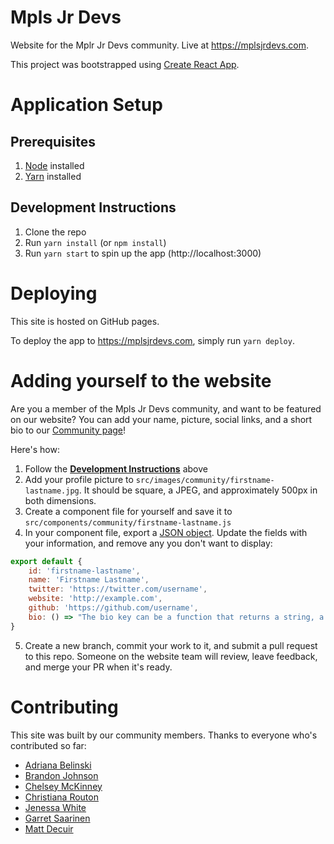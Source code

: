 # Mpls Jr Devs
Website for the Mplr Jr Devs community. Live at https://mplsjrdevs.com.

This project was bootstrapped using [Create React App](https://github.com/facebookincubator/create-react-app).

# Application Setup

## Prerequisites

  1. [Node](https://nodejs.org/en/) installed
  2. [Yarn](https://yarnpkg.com/en/docs/install) installed

## Development Instructions

  1. Clone the repo
  2. Run `yarn install` (or `npm install`)
  3. Run `yarn start` to spin up the app (http://localhost:3000)

# Deploying
This site is hosted on GitHub pages.

To deploy the app to https://mplsjrdevs.com, simply run `yarn deploy`.

# Adding yourself to the website

Are you a member of the Mpls Jr Devs community, and want to be featured on our website? You can add your name, picture, social links, and a short bio to our [Community page](https://mplsjrdevs.com/community)!

Here's how:

1. Follow the <a href='#development-instructions'>**Development Instructions**</a> above
2. Add your profile picture to `src/images/community/firstname-lastname.jpg`. It should be square, a JPEG, and approximately 500px in both dimensions.
3. Create a component file for yourself and save it to `src/components/community/firstname-lastname.js`
4. In your component file, export a [JSON object](https://developer.mozilla.org/en-US/docs/Learn/JavaScript/Objects/JSON). Update the fields with your information, and remove any you don't want to display:

```js
export default {
    id: 'firstname-lastname',
    name: 'Firstname Lastname',
    twitter: 'https://twitter.com/username',
    website: 'http://example.com',
    github: 'https://github.com/username',
    bio: () => "The bio key can be a function that returns a string, a React component, or nothing at all -- you choose!"
}
```
5. Create a new branch, commit your work to it, and submit a pull request to this repo. Someone on the website team will review, leave feedback, and merge your PR when it's ready.

# Contributing
This site was built by our community members. Thanks to everyone who's contributed so far:

* [Adriana Belinski](https://artadriana.com/)
* [Brandon Johnson](https://github.com/skylineproject)
* [Chelsey McKinney](https://github.com/camckin10)
* [Christiana Routon](https://github.com/crouton21)
* [Jenessa White](https://github.com/jenessawhite)
* [Garret Saarinen](https://github.com/gsaarinen)
* [Matt Decuir](https://github.com/experimatt)
